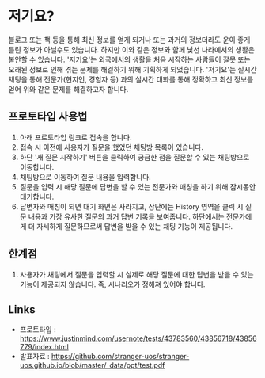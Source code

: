 # 저기요?
블로그 또는 책 등을 통해 최신 정보를 얻게 되거나 또는 과거의 정보더라도 운이 좋게 틀린 정보가 아닐수도 있습니다. 하지만 이와 같은 정보와 함께 낯선 나라에서의 생활은 불안할 수 있습니다. '저기요'는 외국에서의 생활을 처음 시작하는 사람들이 잘못 또는 오래된 정보로 인해 겪는 문제를 해결하기 위해 기획하게 되었습니다. '저기요'는 실시간 채팅을 통해 전문가(현지인, 경험자 등) 과의 실시간 대화를 통해 정확하고 최신 정보를 얻어 위와 같은 문제를 해결하고자 합니다.

## 프로토타입 사용법
1. 아래 프로토타입 링크로 접속을 합니다.
2. 접속 시 이전에 사용자가 질문을 했었던 채팅방 목록이 있습니다.
3. 하단 '새 질문 시작하기' 버튼을 클릭하여 궁금한 점을 질문할 수 있는 채팅방으로 이동합니다.
4. 채팅방으로 이동하여 질문 내용을 입력합니다.
5. 질문을 입력 시 해당 질문에 답변을 할 수 있는 전문가와 매칭을 하기 위해 잠시동안 대기합니다.
6. 답변자와 매칭이 되면 대기 화면은 사라지고, 상단에는 History 영역을 클릭 시 질문 내용과 가장 유사한 질문의 과거 답변 기록을 보여줍니다. 하단에서는 전문가에게 더 자세하게 질문하므로써 답변을 받을 수 있는 채팅 기능이 제공됩니다.

## 한계점
1. 사용자가 채팅에서 질문을 입력할 시 실제로 해당 질문에 대한 답변을 받을 수 있는 기능이 제공되지 않습니다. 즉, 시나리오가 정해져 있어야 합니다.

## Links
- 프로토타입 : <https://www.justinmind.com/usernote/tests/43783560/43856718/43856779/index.html>
- 발표자료 : <https://github.com/stranger-uos/stranger-uos.github.io/blob/master/_data/ppt/test.pdf>
